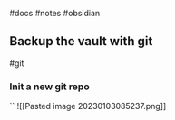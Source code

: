#docs #notes #obsidian

## Backup the vault with git
#git

### Init a new git repo
``
![[Pasted image 20230103085237.png]]